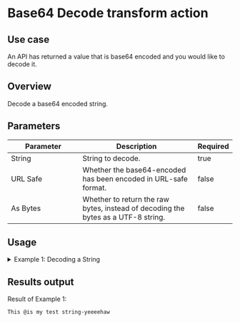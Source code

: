 # Base64 Decode transform action

## Use case

An API has returned a value that is base64 encoded and you would like to decode it.

## Overview

Decode a base64 encoded string.

## Parameters

<table><thead><tr><th width="217">Parameter</th><th width="417.3333333333333">Description</th><th data-type="checkbox">Required</th></tr></thead><tbody><tr><td>String</td><td>String to decode.</td><td>true</td></tr><tr><td>URL Safe</td><td>Whether the base64-encoded has been encoded in URL-safe format.</td><td>false</td></tr><tr><td>As Bytes</td><td>Whether to return the raw bytes, instead of decoding the bytes as a UTF-8 string.</td><td>false</td></tr></tbody></table>

## Usage

<details>

<summary>Example 1: Decoding a String</summary>

Inputs:\
\*\*String\*\*: VGhpcyBAaXMgbXkgdGVzdCBzdHJpbmcteWVlZWVoYXc=\
\*\*URL Safe\*\*: false\
\*\*As Bytes\*\*: false

</details>

## Results output

Result of Example 1:

```
This @is my test string-yeeeehaw
```
